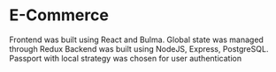 # E-Commerce


Frontend was built using React and Bulma. Global state was managed through Redux
Backend was built using NodeJS, Express, PostgreSQL. Passport with local strategy was chosen for user authentication 
